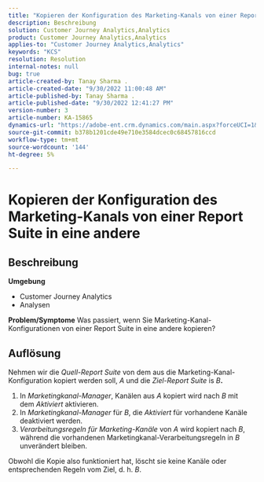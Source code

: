 ```yaml
---
title: "Kopieren der Konfiguration des Marketing-Kanals von einer Report Suite in eine andere"
description: Beschreibung
solution: Customer Journey Analytics,Analytics
product: Customer Journey Analytics,Analytics
applies-to: "Customer Journey Analytics,Analytics"
keywords: "KCS"
resolution: Resolution
internal-notes: null
bug: true
article-created-by: Tanay Sharma .
article-created-date: "9/30/2022 11:00:48 AM"
article-published-by: Tanay Sharma .
article-published-date: "9/30/2022 12:41:27 PM"
version-number: 3
article-number: KA-15865
dynamics-url: "https://adobe-ent.crm.dynamics.com/main.aspx?forceUCI=1&pagetype=entityrecord&etn=knowledgearticle&id=1c0d961e-af40-ed11-9db1-0022480868ff"
source-git-commit: b378b1201cde49e710e3584dcec0c68457816ccd
workflow-type: tm+mt
source-wordcount: '144'
ht-degree: 5%

---
```


# Kopieren der Konfiguration des Marketing-Kanals von einer Report Suite in eine andere

## Beschreibung

<b>Umgebung</b>
- Customer Journey Analytics
- Analysen



<b>Problem/Symptome</b>
Was passiert, wenn Sie Marketing-Kanal-Konfigurationen von einer Report Suite in eine andere kopieren?


## Auflösung


Nehmen wir die *Quell-Report Suite* von dem aus die Marketing-Kanal-Konfiguration kopiert werden soll, *A* und die *Ziel-Report Suite* is *B<b>*.</b>

1. In *Marketingkanal-Manager*, Kanälen aus *A* kopiert wird nach *B* mit dem *Aktiviert* aktivieren.
2. In *Marketingkanal-Manager* für *B*, die *Aktiviert* für vorhandene Kanäle deaktiviert werden.
3. *Verarbeitungsregeln für Marketing-Kanäle* von *A* wird kopiert nach *B*, während die vorhandenen Marketingkanal-Verarbeitungsregeln in *B* unverändert bleiben.


Obwohl die Kopie also funktioniert hat, löscht sie keine Kanäle oder entsprechenden Regeln vom Ziel, d. h. *B*.
